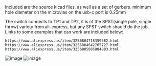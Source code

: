 Included are the source kicad files, as well as a set of gerbers. minimum hole diameter on the microvias on the usb-c port is 0.25mm 

The switch connects to TP1 and TP2, it is of the SPST(single pole, single throw) variety from ali-express, but any SPST switch should do the job. Links to some examples that can work are included below:
```
https://www.aliexpress.us/item/3256804718359582.html
https://www.aliexpress.us/item/3256804642765727.html
https://www.aliexpress.us/item/3256805086884883.html
```
![image](https://github.com/CapnRon/usb-analyzer-switch/assets/109708692/f685e766-0ffe-4f70-8b92-a937dea9042a)
![image](https://github.com/CapnRon/usb-analyzer-switch/assets/109708692/20d59b6b-77fe-4ec9-b43d-1afe21a3c5ba)
